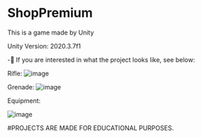 # ShopPremium
  This is a game made by Unity
 
 Unity Version: 2020.3.7f1

-👀 If you are interested in what the project looks like, see below:

Rifle:
![image](https://user-images.githubusercontent.com/60610578/124387935-ae4d0400-dce0-11eb-903c-5c779c6e232d.png)

Grenade:
![image](https://user-images.githubusercontent.com/60610578/124387954-c02ea700-dce0-11eb-812f-53004d69b9cf.png)

Equipment:

![image](https://user-images.githubusercontent.com/60610578/124387964-cf155980-dce0-11eb-83fe-b812a02d15fd.png)


#PROJECTS ARE MADE FOR EDUCATIONAL PURPOSES.
